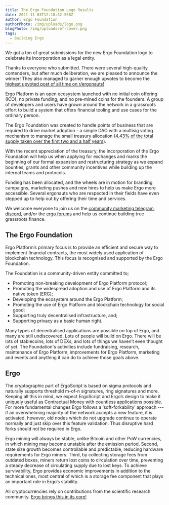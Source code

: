 ```yaml
---
title: The Ergo Foundation Logo Results
date: 2021-11-03T12:18:32.558Z
author: Ergo Foundation
authorPhoto: /img/uploads/logo.png
blogPhoto: /img/uploads/ef-cover.png
tags:
  - Building Ergo
---
```

We got a ton of great submissions for the new Ergo Foundation logo to celebrate its incorporation as a legal entity.

Thanks to everyone who submitted. There were several high-quality contenders, but after much deliberation, we are pleased to announce the winner!  They also managed to garner enough upvotes to become the [highest upvoted post of all time on r/ergonauts!](https://www.reddit.com/r/ergonauts/comments/q5gni1/logo_proposal_ergo_foundation/)



Ergo Platform is an open ecosystem launched with no initial coin offering (ICO), no private funding, and no pre-mined coins for the founders. A group of developers and users have grown around the network in a grassroots effort to build a system that offers financial tooling and use cases for the ordinary person. 

The Ergo Foundation was created to handle points of business that are required to drive market adoption - a simple DAO with a multisig voting mechanism to manage the small treasury allocation ([4.43% of the total supply taken over the first two and a half years](https://ergoplatform.org/en/blog/2019_05_20-curve/)).

With the recent appreciation of the treasury, the incorporation of the Ergo Foundation will help us when applying for exchanges and marks the beginning of our formal expansion and restructuring strategy as we expand bounties, grants and other community incentives while building up the internal teams and protocols. 

Funding has been allocated, and the wheels are in motion for branding campaigns, marketing pushes and new hires to help us make Ergo more accessible. Several ergonauts who are respected in their fields have even stepped up to help out by offering their time and services.  

We welcome everyone to join us on the [community marketing telegram](https://t.me/ErgoSocials), [discord](https://discord.gg/TBFXMzha7X), and/or the [ergo forums](https://www.ergoforum.org/) and help us continue building true grassroots finance. 


## The Ergo Foundation

Ergo Platform’s primary focus is to provide an efficient and secure way to implement financial contracts, the most widely used application of blockchain technology. This focus is recognised and supported by the Ergo Foundation.

The Foundation is a community-driven entity committed to;

- Promoting non-breaking development of Ergo Platform protocol;
- Promoting the widespread adoption and use of Ergo Platform and its native token (ERG);
- Developing the ecosystem around the Ergo Platform;
- Promoting the use of Ergo Platform and blockchain technology for social good;
- Supporting truly decentralised infrastructure, and;
- Supporting privacy as a basic human right.

Many types of decentralised applications are possible on top of Ergo, and many are still undiscovered. Lots of people will build on Ergo. There will be lots of stablecoins, lots of DEXs, and lots of things we haven’t even thought of yet. The Foundation's activities include fundraising, research, maintenance of Ergo Platform, improvements for Ergo Platform, marketing and events and anything it can do to achieve those goals above.



## Ergo
The cryptographic part of ErgoScript is based on sigma protocols and naturally supports threshold m-of-n signatures, ring signatures and more. Keeping all this in mind, we expect ErgoScript and Ergo’s design to make it uniquely useful as Contractual Money with countless applications possible. 
For more fundamental changes Ergo follows a ‘soft-forkability’ approach --- if an overwhelming majority of the network accepts a new feature, it is activated, however, old nodes which do not upgrade continue to operate normally and just skip over this feature validation. Thus disruptive hard forks should not be required in Ergo.

Ergo mining will always be stable, unlike Bitcoin and other PoW currencies, in which mining may become unstable after the emission period. Second, state size growth becomes controllable and predictable, reducing hardware requirements for Ergo miners. Third, by collecting storage fees from outdated boxes, miners return lost coins to circulation over time, preventing a steady decrease of circulating supply due to lost keys. To achieve survivability, Ergo provides economic improvements in addition to the technical ones, most central of which is a storage fee component that plays an important role in Ergo‘s stability.

All cryptocurrencies rely on contributions from the scientific research community. [Ergo brings this in its core!](https://ergoplatform.org/en/documents/) 





